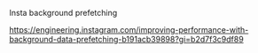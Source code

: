 Insta background prefetching

https://engineering.instagram.com/improving-performance-with-background-data-prefetching-b191acb39898?gi=b2d7f3c9df89
